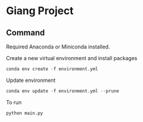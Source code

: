 # Giang Project

## Command

Required Anaconda or Miniconda installed.

Create a new virtual environment and install packages

```python
conda env create -f environment.yml
```

Update environment

```python
conda env update -f environment.yml --prune
```

To run

```python
python main.py
```